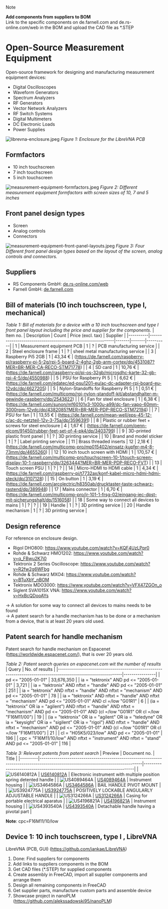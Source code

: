 > [!NOTE]
> **Add components from suppliers to BOM** <br>
> Link to the specific components on de.farnell.com and de.rs-online.com/web in the BOM and upload the CAD file as *.STEP

# Open-Source Measurement Equipment
Open-source framework for designing and manufacturing measurement equipment devices:
- Digital Oscilloscopes
- Waveform Generators
- Spectrum Analyzers
- RF Generators
- Vector Network Analyzers
- RF Switch Systems
- Digital Multimeters
- DC Electronic Loads
- Power Supplies

![librevna-enclosure.jpeg](librevna-enclosure.jpeg)
*Figure 1: Enclosure for the LibreVNA PCB*


## Formfactors
- 10 inch touchscreen
- 7 inch touchscreen
- 5 inch touchscreen

![measurement-equipment-formfactors.jpeg](measurement-equipment-formfactors.jpeg)
*Figure 2: Different measurement equipment formfactors with screen sizes of 10, 7 and 5 inches*


## Front panel design types
- Screen
- Analog controls
- Connectors

![measurement-equipment-front-panel-layouts.jpeg](measurement-equipment-front-panel-layouts.jpeg)
*Figure 3: Four Different front panel design types based on the layout of the screen, analog controls and connectors.*


## Suppliers
- RS Components GmbH: [de.rs-online.com/web](https://de.rs-online.com/web)
- Farnell GmbH: [de.farnell.com](https://de.farnell.com)

## Bill of materials (10 inch touchscreen, type I, mechanical)
*Table 1: Bill of materials for a device with a 10 inch touchscreen and type I front panel layout including the price and supplier for the components.*
| Item no. | Description                                                | Count | Price (excl. tax) | Supplier |
|----------|------------------------------------------------------------|-------|-------|----------|
| 1  | Measurement equipment PCB                                  |   1   |   ?   |    PCB manufacturing service      |
| 2  | Steel enclosure frame                                      |   1   |   ?   |    sheel metal manufacturing service      |
| 3  | Raspberry Pi5 2GB                                             |   1   |   43,34 €     |    (https://de.farnell.com/raspberry-pi/raspberry-pi-5-2g/rpi-5-board-2-4ghz-2gb-arm-cortex/dp/4531087?MER=BR-MER-CA-RECO-STM71778)      |
| 4  | SD card                                                    |   1   |  10,76 €    |    (https://de.farnell.com/raspberry-pi/pi-os-32gb/microsdhc-karte-32-gb-rpi-4-5/dp/4550988)      |
| 5  | PSU for Raspberry PI 5                                     |   1   |  6,62 €   |    (https://de.farnell.com/edatec/ed-psu1201-eu/ac-dc-adapter-rpi-board-eu-12vdc/dp/4627205)    |
| 5  | Nylon-Standoffs for Raspberry PI 5                                     |   1   |  0,51 €   |    (https://de.farnell.com/multicomp/rpi-nylon-standoff-kit/abstandhalter-m-gewinde-raspberry/dp/2543622)    |
| 6  | Fan for steel enclosure                                    |   1   |   6,38 €    |     (https://de.farnell.com/sunon/mf60101v3-1000u-a99/dc-fan-vapo-60mm-3000rpm-12vdc/dp/4382085?MER=BR-MER-PDP-RECO-STM72194)    |
| 7  | PSU for fan                                                |   1   |   13,55 €    |     (https://de.farnell.com/mean-well/eps-45-12-c/ac-dc-netzteil-12v-3-75a/dp/3596391)    |
| 8  | Plastic or rubber feet + screws for steel enclosure        |   4   |  1,67 €     |    (https://de.farnell.com/penn-elcom/91450/rubber-feet-set-of-4-pk4/dp/3403799)      |
| 9 | 3D-printed plastic front panel                             |   1   |   ?     |   3D printing service      |
| 10 | Brand and model sticker                                    |   1   |   ?    |     Label printing service     |
| 11 | Brass threaded inserts                                |   12    |   2,18 €    |     (https://de.farnell.com/multicomp-pro/mp015402/einsatz-kupfer-m4-8-73mm/dp/4655260)     |
| 12 | 10 inch touch screen with HDMI                             |   1   |  170,57 €   |     (https://de.farnell.com/multicomp-pro/touchscreen-10-1/touch-screen-display-10-1-raspberry/dp/3263444?MER=BR-MER-PDP-RECO-FVT)    |
| 13 | Touch screen PSU                                           |   1   |   ?    |     ?     |
| 14 | Micro-HDMI to HDMI cable                        |   1   |   4,34 €    |    (https://de.farnell.com/raspberry-pi/t7732ax/konf-kabel-micro-hdmi-hdmi-steck/dp/3107128)      |
| 15 | On button                                                  |   1   |   3,19 €    |    (https://de.farnell.com/arcolectric/h8350ab/drucktaster-taste-schwarz-rastend/dp/389948)      |
| 17 | Mains connector                                            |   1   |   6,70 €    |    (https://de.farnell.com/multicomp-pro/jr-101-1-frsg-02/eingang-iec-dpst-mit-sicherungshalt/dp/1516058)      |
| 18 | Some way to connect all devices to mains                   |   1   |   ?    |    ?      |
| 19 | Handle                                                     |   1   |   ?    |    3D printing service      |
| 20 | Handle mechanism                                           |   1   |   ?    |    3D printing service      |


## Design reference
For reference on enclosure design.
- Rigol DHO800: https://www.youtube.com/watch?v=KQF4UzLPpr0
- Rohde & Schwarz HMO1202: https://www.youtube.com/watch?v=q_FBwu2K7j0
- Tektronix 2 Series Oscilloscope: https://www.youtube.com/watch?v=R2fw2g6WFbg
- Rohde & Schwarz MXO4: https://www.youtube.com/watch?v=BTuXbY_nBOM
- Tektronix MDO3000: https://www.youtube.com/watch?v=VFX47ZGOn_o
- Siglent SVA1015X VNA: https://www.youtube.com/watch?v=HxBcQDooAYs

-> A solution for some way to connect all devices to mains needs to be found<br>
-> A patent search for a handle mechanism has to be done or a mechanism from a device, that is at least 20 years old used.

## Patent search for handle mechanism
Patent search for handle mechanism on Espacenet (https://worldwide.espacenet.com/), that is over 20 years old.

*Table 2: Patent search queries on espacenet.com wit the number of results*
| Query                                                                                                        | No. of results |
|--------------------------------------------------------------------------------------------------------------|----------------|
| pd <= "2005-01-01"                                                                                           | 33,676,350     |
| ia = "tektronix" AND pd <= "2005-01-01"                                                                      | 3,721          |
| ia = "tektronix" AND nftxt = "handle" AND pd <= "2005-01-01"                                                 | 251            |
| ia = "tektronix" AND nftxt = "handle" AND nftxt = "mechanism" AND pd <= "2005-01-01"                         | 78             |
| ia = "tektronix" AND nftxt = "handle" AND nftxt = "mechanism" AND pd <= "2005-01-01" AND cl =/low "G01R1"    | 6             |
| (ia = "tektronix" OR ia = "agilent") AND nftxt = "handle" AND nftxt = "mechanism" AND pd <= "2005-01-01" AND (cl =/low "G01R1" OR cl =/low "F16M11/00")    | 19             |
| (ia = "tektronix" OR ia = "agilent" OR ia = "teledyne" OR ia = "keysight" OR ia = "sigilent" OR ia = "rigol") AND nftxt = "handle" AND nftxt = "mechanism" AND pd <= "2005-01-01" AND (cl =/low "G01R1" OR cl =/low "F16M11/00")    | 21             |
| cl = "H05K5/023/low" AND pd <= "2005-01-01"    | 196             |
| cpc = "F16M11/10/low" AND nftxt = "instrument" AND nftxt = "stand" AND pd <= "2005-01-01"    | 116             |



*Table 3: Relevant patents from patent search*
| Preview | Document no.                                                                                                                    | Title                                                                   |
|---------|---------------------------------------------------------------------------------------------------------------------------------|-------------------------------------------------------------------------|
| ![US6140812A](US6140812A.png) | [US6140812A](https://worldwide.espacenet.com/patent/search/family/022275362/publication/US6000097A?q=pn%3DUS6000097A)           | Electronic instrument with multiple position spring detented handle     |
| ![US4089464A](US4089464A.png) | [US4089464A](https://worldwide.espacenet.com/patent/search/family/024926023/publication/US4089464A?q=pn%3DUS4089464A)           | Instrument housing     |
| ![US3464586A](US3464586A.png) | [US3464586A](https://worldwide.espacenet.com/patent/search/family/025103197/publication/US3464586A?q=US3464586A)           | BAIL HANDLE PIVOT MOUNT     |
| ![US3924775A](US3924775A.png) | [US3924775A](https://worldwide.espacenet.com/patent/search/family/023445693/publication/US3924775A?q=US3924775A)           | POSITIVELY LOCKABLE ANGULARLY ADJUSTABLE HANDLE     |
| ![US3124266A](US3124266A.png) | [US3124266A](https://worldwide.espacenet.com/patent/search/family/003453724/publication/US3124266A?q=US3124266A)           | Casing for portable electrical aparatus     |
| ![US4196821A](US4196821A.png) | [US4196821A](https://worldwide.espacenet.com/patent/search/family/027111658/publication/US4196821A?q=US4196821A)           | Instrument housing     |
| ![US4393540A](US4393540A.png) | [US4393540A](https://worldwide.espacenet.com/patent/search/family/014271265/publication/US4393540A?q=US4393540A)           | Detachable handle having a pivotal part     |



**Note**: cpc=F16M11/10/low

## Device 1: 10 inch touchscreen, type I , LibreVNA
LibreVNA (PCB, GUI) (https://github.com/jankae/LibreVNA)

1. Done: Find suppliers for components
2. Add links to suppliers components in the BOM
3. Get CAD files (*.STEP) for supplied components
4. Create assembly in FreeCAD, import all supplier components and arrange them
5. Design all remaining components in FreeCAD
6. Get supplier parts, manufacture custom parts and assemble device
7. Showcase project in nanoPLM (https://github.com/alekssadowski95/nanoPLM)
